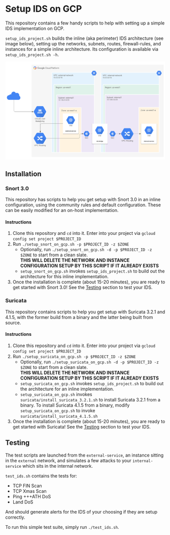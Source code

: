 # Setup IDS on GCP
This repository contains a few handy scripts to help with setting up a simple IDS implementation on GCP.

`setup_ids_project.sh` builds the inline (aka perimeter) IDS architecture (see image below), setting up the networks, subnets, routes, firewall-rules, and instances for a simple inline architecture. Its configuration is available via `setup_ids_project.sh -h`.

![Inline Architecture](images/inline_architecture.png)

## Installation

### Snort 3.0
This repository has scripts to help you get setup with Snort 3.0 in an inline configuration, using the community rules and default configuration. These can be easily modified for an on-host implementation.

#### Instructions
1. Clone this repository and `cd` into it. Enter into your project via `gcloud config set project $PROJECT_ID`
1. Run `./setup_snort_on_gcp.sh -p $PROJECT_ID -z $ZONE`
    * Optionally, run `./setup_snort_on_gcp.sh -d -p $PROJECT_ID -z $ZONE` to start from a clean slate. \
    **THIS WILL DELETE THE NETWORK AND INSTANCE CONFIGURATION SETUP BY THIS SCRIPT IF IT ALREADY EXISTS**
    * `setup_snort_on_gcp.sh` invokes `setup_ids_project.sh` to build out the architecture for this inline implementation.
1. Once the installation is complete (about 15-20 minutes), you are ready to get started with Snort 3.0! See the [Testing](#testing) section to test your IDS.

### Suricata
This repository contains scripts to help you get setup with Suricata 3.2.1 and 4.1.5, with the former build from a binary and the latter being built from source.

#### Instructions
1. Clone this repository and `cd` into it. Enter into your project via `gcloud config set project $PROJECT_ID`
1. Run `./setup_suricata_on_gcp.sh -p $PROJECT_ID -z $ZONE`
    * Optionally, run `./setup_suricata_on_gcp.sh -d -p $PROJECT_ID -z $ZONE` to start from a clean slate. \
    **THIS WILL DELETE THE NETWORK AND INSTANCE CONFIGURATION SETUP BY THIS SCRIPT IF IT ALREADY EXISTS**
    * `setup_suricata_on_gcp.sh` invokes `setup_ids_project.sh` to build out the architecture for an inline implementation.
    * `setup_suricata_on_gcp.sh` invokes `suricata/install_suricata_3.2.1.sh` to install Suricata 3.2.1 from a binary. To install Suricata 4.1.5 from a binary, modify `setup_suricata_on_gcp.sh` to invoke `suricata/install_suricata_4.1.5.sh`
1. Once the installation is complete (about 15-20 minutes), you are ready to get started with Suricata! See the [Testing](#testing) section to test your IDS.

## Testing
The test scripts are launched from the `external-service`, an instance sitting in the `external` network, and simulates a few attacks to your `internal-service` which sits in the internal network.

`test_ids.sh` contains the tests for:

* TCP FIN Scan
* TCP Xmas Scan
* Ping +++ATH DoS
* Land DoS

And should generate alerts for the IDS of your choosing if they are setup correctly.

To run this simple test suite, simply run `./test_ids.sh`.
